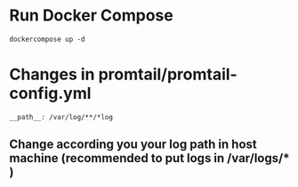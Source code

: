 # Run Docker Compose

```shell
dockercompose up -d
```

# Changes in promtail/promtail-config.yml

```
__path__: /var/log/**/*log
```

## Change according you your log path in host machine (recommended to put logs in /var/logs/* )